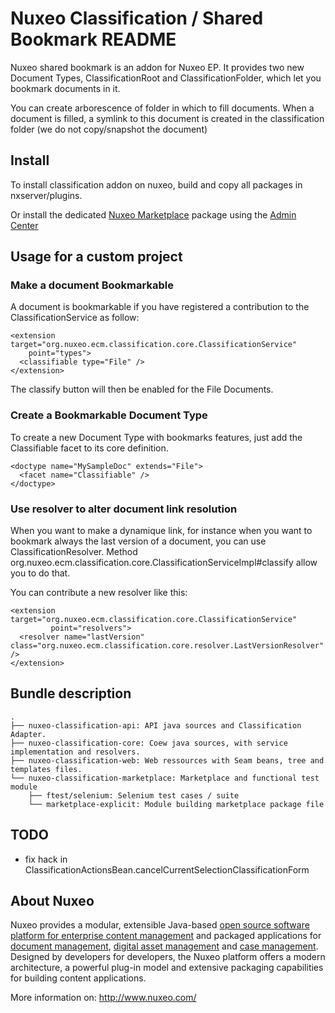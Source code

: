 # Nuxeo Classification / Shared Bookmark README

Nuxeo shared bookmark is an addon for Nuxeo EP.
It provides two new Document Types, ClassificationRoot and
ClassificationFolder, which let you bookmark documents in it.

You can create arborescence of folder in which to fill documents.
When a document is filled, a symlink to this document is created
in the classification folder (we do not copy/snapshot the document)

## Install

To install classification addon on nuxeo, build and copy all packages
in nxserver/plugins.

Or install the dedicated [Nuxeo Marketplace](http://marketplace.nuxeo.com/) package using the [Admin Center](http://doc.nuxeo.com/x/lYFH)

## Usage for a custom project

### Make a document Bookmarkable

A document is bookmarkable if you have registered a contribution to the
ClassificationService as follow:

    <extension target="org.nuxeo.ecm.classification.core.ClassificationService"
        point="types">
      <classifiable type="File" />
    </extension>

The classify button will then be enabled for the File Documents.

### Create a Bookmarkable Document Type

To create a new Document Type with bookmarks features, just add the
Classifiable facet to its core definition.

    <doctype name="MySampleDoc" extends="File">
      <facet name="Classifiable" />
    </doctype> 

### Use resolver to alter document link resolution

When you want to make a dynamique link, for instance when you want to bookmark always the last version of a document, you can use ClassificationResolver. Method org.nuxeo.ecm.classification.core.ClassificationServiceImpl#classify allow you to do that.

You can contribute a new resolver like this:

    <extension target="org.nuxeo.ecm.classification.core.ClassificationService"
             point="resolvers">
      <resolver name="lastVersion" class="org.nuxeo.ecm.classification.core.resolver.LastVersionResolver" />
    </extension>

## Bundle description

	.
	├── nuxeo-classification-api: API java sources and Classification Adapter.
	├── nuxeo-classification-core: Coew java sources, with service implementation and resolvers.
	├── nuxeo-classification-web: Web ressources with Seam beans, tree and templates files.
	└── nuxeo-classification-marketplace: Marketplace and functional test module
	    ├── ftest/selenium: Selenium test cases / suite
	    └── marketplace-explicit: Module building marketplace package file

## TODO

- fix hack in
  ClassificationActionsBean.cancelCurrentSelectionClassificationForm

## About Nuxeo

Nuxeo provides a modular, extensible Java-based [open source software platform for enterprise content management](http://www.nuxeo.com/en/products/ep) and packaged applications for [document management](http://www.nuxeo.com/en/products/document-management), [digital asset management](http://www.nuxeo.com/en/products/dam) and [case management](http://www.nuxeo.com/en/products/case-management). Designed by developers for developers, the Nuxeo platform offers a modern architecture, a powerful plug-in model and extensive packaging capabilities for building content applications.

More information on: <http://www.nuxeo.com/>
